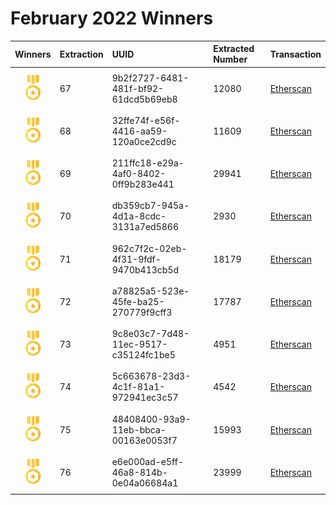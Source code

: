# February 2022 Winners

|                                       Winners                                        | Extraction | UUID                                 | Extracted Number | Transaction                                                                                             |
| :----------------------------------------------------------------------------------: | :--------- | :----------------------------------- | :--------------- | :------------------------------------------------------------------------------------------------------ |
| <img src="../prize.svg" style="height: 40px; margin-top: 10px; margin-bottom: 10px"> | 67         | 9b2f2727-6481-481f-bf92-61dcd5b69eb8 | 12080            | [Etherscan](https://etherscan.io/tx/0x6f95fa9051c1e1831eb8b6cfcca462e0c2e7c21c079ec6a184eed607f294a15f) |
| <img src="../prize.svg" style="height: 40px; margin-top: 10px; margin-bottom: 10px"> | 68         | 32ffe74f-e56f-4416-aa59-120a0ce2cd9c | 11609            | [Etherscan](https://etherscan.io/tx/0x405106cccbcff421c6a8518384161981035222ad10e0a324b43ddee97cadf6d7) |
| <img src="../prize.svg" style="height: 40px; margin-top: 10px; margin-bottom: 10px"> | 69         | 211ffc18-e29a-4af0-8402-0ff9b283e441 | 29941            | [Etherscan](https://etherscan.io/tx/0x25dea30c6b677859df274dcdd78b0862f532d36d837a7346136970b64c191599) |
| <img src="../prize.svg" style="height: 40px; margin-top: 10px; margin-bottom: 10px"> | 70         | db359cb7-945a-4d1a-8cdc-3131a7ed5866 | 2930           | [Etherscan](https://etherscan.io/tx/0x7e83e0a06fbd77c068a2a05d36e39ce6225daf2597b2952d18e2d9cbf7b6f12f) |
| <img src="../prize.svg" style="height: 40px; margin-top: 10px; margin-bottom: 10px"> | 71         | 962c7f2c-02eb-4f31-9fdf-9470b413cb5d | 18179            | [Etherscan](https://etherscan.io/tx/0xaa419d72abd5166c2e01195eb368d1065631c5638cb50a6fc1fa650e5765b164) |
| <img src="../prize.svg" style="height: 40px; margin-top: 10px; margin-bottom: 10px"> | 72         | a78825a5-523e-45fe-ba25-270779f9cff3 | 17787           | [Etherscan](https://etherscan.io/tx/0x7be8fdbab511651daf86bc06c32171a012704ca9ad05bcb888bec8f04cbe1975) |
| <img src="../prize.svg" style="height: 40px; margin-top: 10px; margin-bottom: 10px"> | 73         | 9c8e03c7-7d48-11ec-9517-c35124fc1be5 | 4951            | [Etherscan](https://etherscan.io/tx/0xe1590aa2d849fba3c1ee3b95127d181f950de330696da2efe0c6c481396b31cb) |
| <img src="../prize.svg" style="height: 40px; margin-top: 10px; margin-bottom: 10px"> | 74         | 5c663678-23d3-4c1f-81a1-972941ec3c57 | 4542            | [Etherscan](https://etherscan.io/tx/0xfa328acae1615921fd9b8d956d58dd553ea12b461773ed31bd80ce8dd718543b) |
| <img src="../prize.svg" style="height: 40px; margin-top: 10px; margin-bottom: 10px"> | 75         | 48408400-93a9-11eb-bbca-00163e0053f7 | 15993           | [Etherscan](https://etherscan.io/tx/0xd0181688e028866c87169827788e51e5ae57ed9847c8e775365fdb95618af922) |
| <img src="../prize.svg" style="height: 40px; margin-top: 10px; margin-bottom: 10px"> | 76         | e6e000ad-e5ff-46a8-814b-0e04a06684a1 | 23999            | [Etherscan](https://etherscan.io/tx/0xa49e0ac65b9e0fced6e9f640826e0a5300e695bcdbf276ff961a427048702a11 ) |


